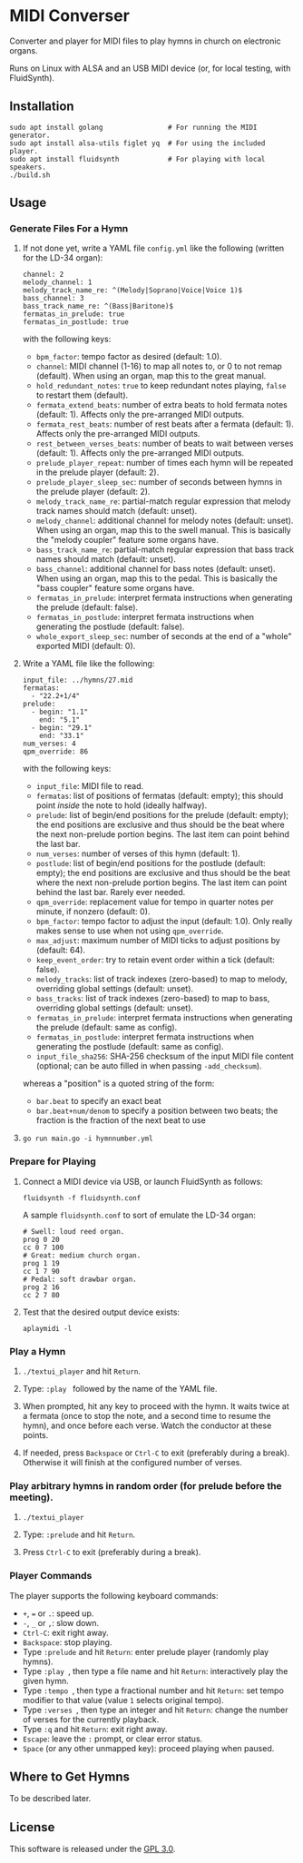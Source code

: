 # MIDI Converser

Converter and player for MIDI files to play hymns in church on
electronic organs.

Runs on Linux with ALSA and an USB MIDI device (or, for local testing,
with FluidSynth).

## Installation

    sudo apt install golang                # For running the MIDI generator.
    sudo apt install alsa-utils figlet yq  # For using the included player.
    sudo apt install fluidsynth            # For playing with local speakers.
    ./build.sh

## Usage

### Generate Files For a Hymn

1.  If not done yet, write a YAML file `config.yml` like the following
    (written for the LD-34 organ):

        channel: 2
        melody_channel: 1
        melody_track_name_re: ^(Melody|Soprano|Voice|Voice 1)$
        bass_channel: 3
        bass_track_name_re: ^(Bass|Baritone)$
        fermatas_in_prelude: true
        fermatas_in_postlude: true

    with the following keys:

    -   `bpm_factor`: tempo factor as desired (default: 1.0).
    -   `channel`: MIDI channel (1-16) to map all notes to, or 0 to not
        remap (default). When using an organ, map this to the great
        manual.
    -   `hold_redundant_notes`: `true` to keep redundant notes playing,
        `false` to restart them (default).
    -   `fermata_extend_beats`: number of extra beats to hold fermata
        notes (default: 1). Affects only the pre-arranged MIDI outputs.
    -   `fermata_rest_beats`: number of rest beats after a fermata
        (default: 1). Affects only the pre-arranged MIDI outputs.
    -   `rest_between_verses_beats`: number of beats to wait between
        verses (default: 1). Affects only the pre-arranged MIDI outputs.
    -   `prelude_player_repeat`: number of times each hymn will be
        repeated in the prelude player (default: 2).
    -   `prelude_player_sleep_sec`: number of seconds between hymns in
        the prelude player (default: 2).
    -   `melody_track_name_re`: partial-match regular expression that
        melody track names should match (default: unset).
    -   `melody_channel`: additional channel for melody notes (default:
        unset). When using an organ, map this to the swell manual. This
        is basically the "melody coupler" feature some organs have.
    -   `bass_track_name_re`: partial-match regular expression that bass
        track names should match (default: unset).
    -   `bass_channel`: additional channel for bass notes (default:
        unset). When using an organ, map this to the pedal. This is
        basically the "bass coupler" feature some organs have.
    -   `fermatas_in_prelude`: interpret fermata instructions when
        generating the prelude (default: false).
    -   `fermatas_in_postlude`: interpret fermata instructions when
        generating the postlude (default: false).
    -   `whole_export_sleep_sec`: number of seconds at the end of a
        "whole" exported MIDI (default: 0).

2.  Write a YAML file like the following:

        input_file: ../hymns/27.mid
        fermatas:
          - "22.2+1/4"
        prelude:
          - begin: "1.1"
            end: "5.1"
          - begin: "29.1"
            end: "33.1"
        num_verses: 4
        qpm_override: 86

    with the following keys:

    -   `input_file`: MIDI file to read.
    -   `fermatas`: list of positions of fermatas (default: empty); this
        should point *inside* the note to hold (ideally halfway).
    -   `prelude`: list of begin/end positions for the prelude (default:
        empty); the end positions are exclusive and thus should be the
        beat where the next non-prelude portion begins. The last item
        can point behind the last bar.
    -   `num_verses`: number of verses of this hymn (default: 1).
    -   `postlude`: list of begin/end positions for the postlude
        (default: empty); the end positions are exclusive and thus
        should be the beat where the next non-prelude portion begins.
        The last item can point behind the last bar. Rarely ever needed.
    -   `qpm_override`: replacement value for tempo in quarter notes per
        minute, if nonzero (default: 0).
    -   `bpm_factor`: tempo factor to adjust the input (default: 1.0).
        Only really makes sense to use when not using `qpm_override`.
    -   `max_adjust`: maximum number of MIDI ticks to adjust positions
        by (default: 64).
    -   `keep_event_order`: try to retain event order within a tick
        (default: false).
    -   `melody_tracks`: list of track indexes (zero-based) to map to
        melody, overriding global settings (default: unset).
    -   `bass_tracks`: list of track indexes (zero-based) to map to
        bass, overriding global settings (default: unset).
    -   `fermatas_in_prelude`: interpret fermata instructions when
        generating the prelude (default: same as config).
    -   `fermatas_in_postlude`: interpret fermata instructions when
        generating the postlude (default: same as config).
    -   `input_file_sha256`: SHA-256 checksum of the input MIDI file
        content (optional; can be auto filled in when passing
        `-add_checksum`).

    whereas a "position" is a quoted string of the form:

    -   `bar.beat` to specify an exact beat
    -   `bar.beat+num/denom` to specify a position between two beats;
        the fraction is the fraction of the next beat to use

3.  `go run main.go -i hymnnumber.yml`

### Prepare for Playing

1.  Connect a MIDI device via USB, or launch FluidSynth as follows:

        fluidsynth -f fluidsynth.conf

    A sample `fluidsynth.conf` to sort of emulate the LD-34 organ:

        # Swell: loud reed organ.
        prog 0 20
        cc 0 7 100
        # Great: medium church organ.
        prog 1 19
        cc 1 7 90
        # Pedal: soft drawbar organ.
        prog 2 16
        cc 2 7 80

2.  Test that the desired output device exists:

        aplaymidi -l

### Play a Hymn

1.  `./textui_player` and hit `Return`.

2.  Type: `:play ` followed by the name of the YAML file.

3.  When prompted, hit any key to proceed with the hymn. It waits twice
    at a fermata (once to stop the note, and a second time to resume the
    hymn), and once before each verse. Watch the conductor at these
    points.

4.  If needed, press `Backspace` or `Ctrl-C` to exit (preferably during
    a break). Otherwise it will finish at the configured number of
    verses.

### Play arbitrary hymns in random order (for prelude before the meeting).

1.  `./textui_player`

2.  Type: `:prelude` and hit `Return`.

3.  Press `Ctrl-C` to exit (preferably during a break).

### Player Commands

The player supports the following keyboard commands:

-   `+`, `=` or `.`: speed up.
-   `-`, `_` or `,`: slow down.
-   `Ctrl-C`: exit right away.
-   `Backspace`: stop playing.
-   Type `:prelude` and hit `Return`: enter prelude player (randomly
    play hymns).
-   Type `:play `, then type a file name and hit `Return`: interactively
    play the given hymn.
-   Type `:tempo `, then type a fractional number and hit `Return`: set
    tempo modifier to that value (value `1` selects original tempo).
-   Type `:verses `, then type an integer and hit `Return`: change the
    number of verses for the currently playback.
-   Type `:q` and hit `Return`: exit right away.
-   `Escape`: leave the `:` prompt, or clear error status.
-   `Space` (or any other unmapped key): proceed playing when paused.

## Where to Get Hymns

To be described later.

## License

This software is released under the [GPL 3.0](COPYING.md).
